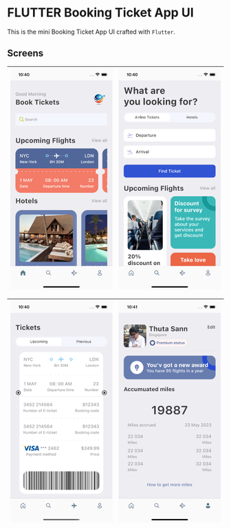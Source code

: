 # FLUTTER Booking Ticket App UI

This is the mini Booking Ticket App UI crafted with `Flutter`.

## Screens

|![Home](./images/demo/home.png)|![Search](./images/demo/search.png)|
|-|-|

|![Ticket](./images/demo/ticket.png)|![Profile](./images/demo/profile.png)|
|-|-|

